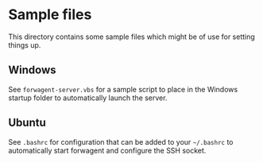 # Sample files
This directory contains some sample files which might be of use for setting
things up.

## Windows
See `forwagent-server.vbs` for a sample script to place in the Windows startup
folder to automatically launch the server.

## Ubuntu
See `.bashrc` for configuration that can be added to your `~/.bashrc` to
automatically start forwagent and configure the SSH socket.
